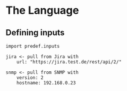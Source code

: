 # The Language

## Defining inputs

```
import predef.inputs

jira <- pull from Jira with 
    url: "https://jira.test.de/rest/api/2/"

snmp <- pull from SNMP with
    version: 2
    hostname: 192.168.0.23

```